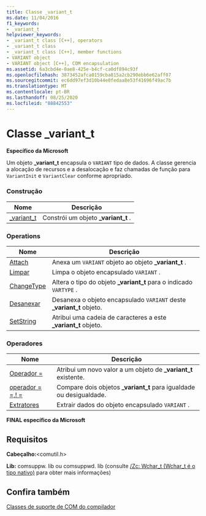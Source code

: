 ```yaml
---
title: Classe _variant_t
ms.date: 11/04/2016
f1_keywords:
- _variant_t
helpviewer_keywords:
- _variant_t class [C++], operators
- _variant_t class
- _variant_t class [C++], member functions
- VARIANT object
- VARIANT object [C++], COM encapsulation
ms.assetid: 6a3cbd4e-0ae8-425e-b4cf-ca0df894c93f
ms.openlocfilehash: 3873452afca0159cba815a2cb290ebb6e62aff07
ms.sourcegitcommit: ec6dd97ef3d10b44e0fedaa8e53f41696f49ac7b
ms.translationtype: MT
ms.contentlocale: pt-BR
ms.lasthandoff: 08/25/2020
ms.locfileid: "88842553"
---
```

# <a name="_variant_t-class"></a>Classe _variant_t

**Específico da Microsoft**

Um objeto **_variant_t** encapsula o `VARIANT` tipo de dados. A classe gerencia a alocação de recursos e a desalocação e faz chamadas de função para `VariantInit` e `VariantClear` conforme apropriado.

### <a name="construction"></a>Construção

| Nome | Descrição |
|--|--|
| [_variant_t](../cpp/variant-t-variant-t.md) | Constrói um objeto **_variant_t** . |

### <a name="operations"></a>Operations

| Nome | Descrição |
|--|--|
| [Attach](../cpp/variant-t-attach.md) | Anexa um `VARIANT` objeto ao objeto **_variant_t** . |
| [Limpar](../cpp/variant-t-clear.md) | Limpa o objeto encapsulado `VARIANT` . |
| [ChangeType](../cpp/variant-t-changetype.md) | Altera o tipo do objeto **_variant_t** para o indicado `VARTYPE` . |
| [Desanexar](../cpp/variant-t-detach.md) | Desanexa o objeto encapsulado `VARIANT` deste **_variant_t** objeto. |
| [SetString](../cpp/variant-t-setstring.md) | Atribui uma cadeia de caracteres a este **_variant_t** objeto. |

### <a name="operators"></a>Operadores

| Nome | Descrição |
|--|--|
| [Operador =](../cpp/variant-t-operator-equal.md) | Atribui um novo valor a um objeto de **_variant_t** existente. |
| [operador = =,! =](../cpp/variant-t-relational-operators.md) | Compare dois objetos **_variant_t** para igualdade ou desigualdade. |
| [Extratores](../cpp/variant-t-extractors.md) | Extrair dados do objeto encapsulado `VARIANT` . |

**FINAL específico da Microsoft**

## <a name="requirements"></a>Requisitos

**Cabeçalho:**\<comutil.h>

**Lib:** comsuppw. lib ou comsuppwd. lib (consulte [/Zc: Wchar_t (Wchar_t é o tipo nativo)](../build/reference/zc-wchar-t-wchar-t-is-native-type.md) para obter mais informações)

## <a name="see-also"></a>Confira também

[Classes de suporte de COM do compilador](../cpp/compiler-com-support-classes.md)
